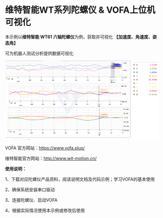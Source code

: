 # 维特智能WT系列陀螺仪 & VOFA上位机可视化

本示例以**维特智能 WT61 六轴陀螺仪**为例，获取并可视化 **【加速度、角速度、姿态角】**

可为机器人测试分析提供数据可视化

![img.png](img.png)

VOFA 官方网站：https://www.vofa.plus/

维特智能官方网站：http://www.wit-motion.cn/



**使用说明：**


1、下载对应陀螺仪产品资料，阅读说明文档及代码示例；学习VOFA的基本使用

2、确保系统安装串口驱动

3、连接陀螺仪、启动VOFA

4、根据实际情况使用本示例或修改后使用
